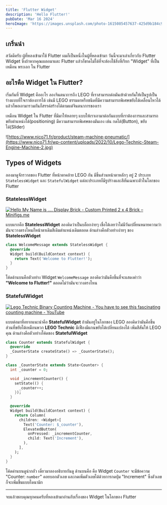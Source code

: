 ```yaml
---
title: 'Flutter Widget'
description: 'Hello Flutter!'
pubDate: 'Mar 16 2024'
heroImage: 'https://images.unsplash.com/photo-1615085457637-425d9b184c99?q=80&w=2670&auto=format&fit=crop&ixlib=rb-4.0.3&ixid=M3wxMjA3fDB8MHxwaG90by1wYWdlfHx8fGVufDB8fHx8fA%3D%3D'
---
```


## **เกริ่นนำ**

สวัดดีครับ ผู้ที่หลงเข้ามาใช้ Flutter ผมก็เป็นหนึ่งในผู้ที่หลงเข้ามา วันนี้จะมาเล่าเกี่ยวกับ Flutter Widget ซึ่งถ้าหากคุณเผลอมาแตะ Flutter แล้วก็ขาดไม่ได้ที่จะต้องใช้สิ่งที่เรียก "Widget" ที่เป็นเหมือน พระเอก ใน Flutter

## **อะไรคือ Widget ใน Flutter?**

เริ่มกันที่ Widget คืออะไร ลองจินตนาการถึง LEGO ที่เราสามารถต่อมันเข้าด้วยกันให้เป็นรูปเป็นร่างแบบที่ใจเราต้องการได้ เช่นมี LEGO ธรรมดาหรือชนิดที่มีความสามารถพิเศษขยับได้เคลื่อนไหวได้แล้วก็พอเอามารวมกันก็สรรค์สร้างได้ตามแต่จินตนาการของเรา

เหมือน Widget ใน Flutter ที่มีมาให้หลายๆ แบบให้เราเอามาต่อกันแบบที่เราต้องการและสามารถขยับตำแหน่งได้(positioning) มีความสามารถพิเศษของมันเอง เช่น กดได้(Button), ขยับได้(Slider)

![https://www.nico71.fr/product/steam-machine-pneumatic/](https://www.nico71.fr/wp-content/uploads/2022/10/Lego-Technic-Steam-Engine-Machine-2.jpg)

## **Types of Widgets**

ลองมาดูจักรวาลของ Flutter ที่หน้าตาคล้าย LEGO กัน มีชิ้นส่วนหน้าตาหลักๆ อยู่ 2 ประเภท `StatelessWidget` และ `StatefulWidget` แต่ละประเภทก็มีรูปร่างและสีสันเฉพาะตัวในโลกของ Flutter

### **StatelessWidget**

[![Hello My Name is .... Display Brick - Custom Printed 2 x 4 Brick –  Minifigs.me](https://minifigs.me/cdn/shop/products/hello-mynameis-blank_d1fb5bc0-848f-4d84-8b56-0c445d45a0ca.jpg?v=1580215830)](https://minifigs.me/products/hello-my-name-is-display-brick-custom-printed-2x4-lego-brick)

แบบแรกคือ **StatelessWidget** ลองคิดว่าเป็นบล็อกง่ายๆ เชื่อได้เลยว่าไม่มีวันเปลี่ยนหมายความว่ามันจะวางตรงไหนก็หน้าตาเดิมสีเดิมตำแหน่งเดิมตลอด ด้านล่างคือตัวอย่างง่ายๆ ของ **StatelessWidget**

```dart
class WelcomeMessage extends StatelessWidget {
  @override
  Widget build(BuildContext context) {
    return Text('Welcome to Flutter!');
  }
}
```

โค้ดด้านบนคือตัวอย่าง Widget `WelcomeMessage` ลองคิดว่ามันคือชิ้นที่จะแสดงคำว่า **"Welcome to Flutter!"** ตลอดไม่ว่ามันจะวางตรงไหน

### **StatefulWidget**

[![Lego Technic Binary Counting Machine - You have to see this fascinating  counting machine - YouTube](https://i.ytimg.com/vi/OarbhtaqUlI/maxresdefault.jpg)](https://www.youtube.com/watch?v=OarbhtaqUlI)

แบบต่อมาที่อยากแนะนำคือ **StatefulWidget** ถ้ามันอยู่ในโลกของ LEGO ลองคิดว่ามันคือชิ้นส่วนที่ขยับได้เหมือนพวก **LEGO Technic** มีเฟืองมีแกนขยับได้เปลี่ยนแปลงได้ เพิ่มสีสันให้ LEGO คุณ ด้านล่างคือตัวอย่างโค้ดของ **StatefulWidget**

```dart
class Counter extends StatefulWidget {
  @override
  _CounterState createState() => _CounterState();
}

class _CounterState extends State<Counter> {
  int _counter = 0;

  void _incrementCounter() {
    setState(() {
      _counter++;
    });
  }

  @override
  Widget build(BuildContext context) {
    return Column(
      children: <Widget>[
        Text('Counter: $_counter'),
        ElevatedButton(
          onPressed: _incrementCounter,
          child: Text('Increment'),
        ),
      ],
    );
  }
}
```

โค้ดด่านบนดูน่ากลัว เดี่ยวมาลองอธิบายกันดู ด้านบนคือ คือ Widget `Counter` จะมีข้อความ "Counter: `number`" คอยบอกตัวเลข และกดเพิ่มตัวเลขได้ด้วยการกดปุ่ม "Increment" ซึ่งตัวเลขก็จะเพิ่มขึ้นแบบไดนามิก

---

จบแล้วขอบคุณทุกคนครับที่หลงเข้ามาอ่านกับเรื่องของ Widget ในโลกของ Flutter

